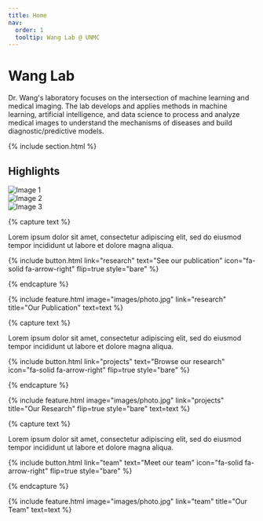 ```yaml
---
title: Home
nav:
  order: 1
  tooltip: Wang Lab @ UNMC
---
```


# Wang Lab

Dr. Wang's laboratory focuses on the intersection of machine learning and medical imaging. The lab develops and applies methods in machine learning, artificial intelligence, and data science to process and analyze medical images to understand the mechanisms of diseases and build diagnostic/predictive models.

{% include section.html %}

## Highlights

<div id="imageCarousel" class="carousel slide" data-bs-ride="carousel">
  <div class="carousel-inner">
    <div class="carousel-item active">
      <img src="photo.jpg" class="d-block w-100" alt="Image 1">
    </div>
    <div class="carousel-item">
      <img src="photo.jpg" class="d-block w-100" alt="Image 2">
    </div>
    <div class="carousel-item">
      <img src="photo.jpg" class="d-block w-100" alt="Image 3">
    </div>
  </div>
</div>

{% capture text %}

Lorem ipsum dolor sit amet, consectetur adipiscing elit, sed do eiusmod tempor incididunt ut labore et dolore magna aliqua.

{%
  include button.html
  link="research"
  text="See our publication"
  icon="fa-solid fa-arrow-right"
  flip=true
  style="bare"
%}

{% endcapture %}

{%
  include feature.html
  image="images/photo.jpg"
  link="research"
  title="Our Publication"
  text=text
%}

{% capture text %}

Lorem ipsum dolor sit amet, consectetur adipiscing elit, sed do eiusmod tempor incididunt ut labore et dolore magna aliqua.

{%
  include button.html
  link="projects"
  text="Browse our research"
  icon="fa-solid fa-arrow-right"
  flip=true
  style="bare"
%}

{% endcapture %}

{%
  include feature.html
  image="images/photo.jpg"
  link="projects"
  title="Our Research"
  flip=true
  style="bare"
  text=text
%}

{% capture text %}

Lorem ipsum dolor sit amet, consectetur adipiscing elit, sed do eiusmod tempor incididunt ut labore et dolore magna aliqua.

{%
  include button.html
  link="team"
  text="Meet our team"
  icon="fa-solid fa-arrow-right"
  flip=true
  style="bare"
%}

{% endcapture %}

{%
  include feature.html
  image="images/photo.jpg"
  link="team"
  title="Our Team"
  text=text
%}
